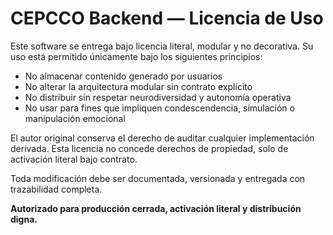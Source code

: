 # CEPCCO Backend — Licencia de Uso

Este software se entrega bajo licencia literal, modular y no decorativa. Su uso está permitido únicamente bajo los siguientes principios:

- No almacenar contenido generado por usuarios
- No alterar la arquitectura modular sin contrato explícito
- No distribuir sin respetar neurodiversidad y autonomía operativa
- No usar para fines que impliquen condescendencia, simulación o manipulación emocional

El autor original conserva el derecho de auditar cualquier implementación derivada. Esta licencia no concede derechos de propiedad, solo de activación literal bajo contrato.

Toda modificación debe ser documentada, versionada y entregada con trazabilidad completa.

**Autorizado para producción cerrada, activación literal y distribución digna.**
